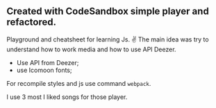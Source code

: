 ## Created with CodeSandbox simple player and refactored.

Playground and cheatsheet for learning Js. :v:
The main idea was try to understand how to work media and how to use API Deezer.

- Use API from Deezer;
- use Icomoon fonts;

For recompile styles and js use command `webpack`.

I use 3 most I liked songs for those player.
